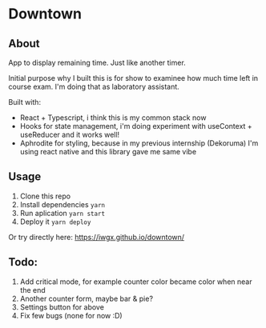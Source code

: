 # Downtown

## About

App to display remaining time. Just like another timer.

Initial purpose why I built this is for show to examinee how much time left in course exam. I'm doing that as laboratory assistant.

Built with:

- React + Typescript, i think this is my common stack now
- Hooks for state management, i'm doing experiment with useContext + useReducer and it works well!
- Aphrodite for styling, because in my previous internship (Dekoruma) I'm using react native and this library gave me same vibe

## Usage

1. Clone this repo
2. Install dependencies `yarn`
3. Run aplication `yarn start`
4. Deploy it `yarn deploy`

Or try directly here: https://iwgx.github.io/downtown/

## Todo:

1. Add critical mode, for example counter color became color when near the end
2. Another counter form, maybe bar & pie?
3. Settings button for above
4. Fix few bugs (none for now :D)
